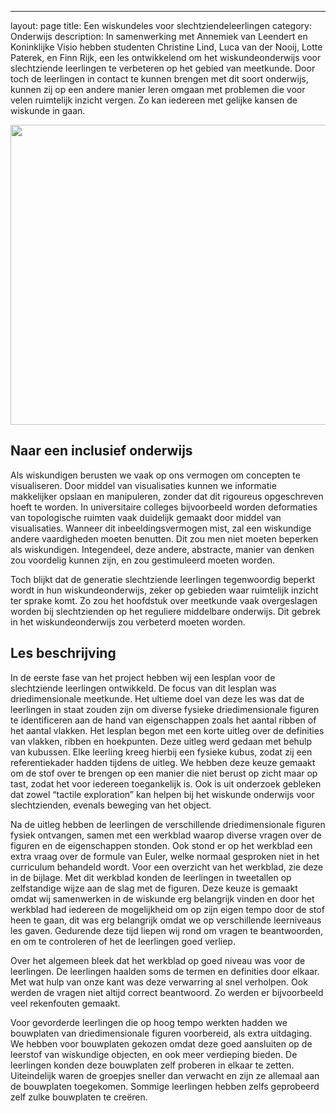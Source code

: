 ---
layout: page
title: Een wiskundeles voor slechtziendeleerlingen
category: Onderwijs
description: In samenwerking met Annemiek van Leendert en Koninklijke Visio hebben studenten Christine Lind, Luca van der Nooij, Lotte Paterek, en Finn Rijk,  een les ontwikkelend om het wiskundeonderwijs voor slechtziende leerlingen te verbeteren op het gebied van meetkunde. Door toch de leerlingen in contact te kunnen brengen met dit soort onderwijs, kunnen zij op een andere manier leren omgaan met problemen die voor velen ruimtelijk inzicht vergen. Zo kan iedereen met gelijke kansen de wiskunde in gaan.

<html>
<p align="center">
  <img src="/Onderwijs-Communicatie/Images/Driedimenionale_objecten.jpg" width="640" height="480">
</p>

<h2> Naar een inclusief onderwijs </h2>
<p>Als wiskundigen berusten we vaak op ons vermogen om concepten te visualiseren. Door middel van visualisaties kunnen we informatie makkelijker opslaan en manipuleren, zonder dat dit rigoureus opgeschreven hoeft te worden. In universitaire colleges bijvoorbeeld worden deformaties van topologische ruimten vaak duidelijk gemaakt door middel van visualisaties. Wanneer dit inbeeldingsvermogen
mist, zal een wiskundige andere vaardigheden moeten benutten. Dit zou men niet moeten beperken als wiskundigen. Integendeel, deze andere, abstracte, manier van denken zou voordelig kunnen zijn, en zou gestimuleerd moeten worden.</p>

<p>Toch blijkt dat de generatie slechtziende leerlingen tegenwoordig beperkt wordt in hun wiskundeonderwijs, zeker op gebieden waar ruimtelijk inzicht ter sprake komt. Zo zou het hoofdstuk over meetkunde vaak overgeslagen worden bij slechtzienden op het reguliere middelbare onderwijs. Dit gebrek in het wiskundeonderwijs zou verbeterd moeten worden. </p>

<h2> Les beschrijving</h2>

<p>In de eerste fase van het project hebben wij een lesplan voor de slechtziende leerlingen ontwikkeld. De focus van dit lesplan was driedimensionale meetkunde. Het ultieme doel van deze les was dat de leerlingen in staat zouden zijn om diverse fysieke driedimensionale figuren te identificeren aan de hand van eigenschappen zoals het aantal ribben of het aantal vlakken. Het lesplan begon met een korte uitleg over de definities van vlakken, ribben en hoekpunten. Deze uitleg werd gedaan met behulp van kubussen. Elke leerling kreeg hierbij een fysieke kubus, zodat zij een referentiekader hadden tijdens de uitleg. We hebben deze keuze gemaakt om de stof over te brengen op een manier die niet berust op zicht maar op tast, zodat het voor iedereen toegankelijk is. Ook is uit onderzoek
gebleken dat zowel “tactile exploration” kan helpen bij het wiskunde onderwijs voor slechtzienden, evenals beweging van het object.</p>

<p>Na de uitleg hebben de leerlingen de verschillende driedimensionale figuren fysiek ontvangen, samen met een werkblad waarop diverse vragen over de figuren en de eigenschappen stonden. Ook stond er op het werkblad een extra vraag over de formule van Euler, welke normaal gesproken niet in het curriculum behandeld wordt. Voor een overzicht van het werkblad, zie deze in de bijlage. Met dit werkblad konden de leerlingen in tweetallen op zelfstandige wijze aan de slag met de figuren. Deze keuze is gemaakt omdat wij samenwerken in de wiskunde erg belangrijk vinden en door het werkblad had iedereen de mogelijkheid om op zijn eigen tempo door de stof heen te gaan, dit was erg belangrijk omdat we op verschillende leerniveaus les gaven. Gedurende deze tijd liepen wij rond om vragen te beantwoorden, en om te controleren of het de leerlingen goed verliep. </p>

<p> Over het algemeen bleek dat het werkblad op goed niveau was voor de leerlingen. De leerlingen haalden soms de termen en definities door elkaar. Met wat hulp van onze kant was deze verwarring al snel verholpen. Ook werden de vragen niet altijd correct beantwoord. Zo werden er bijvoorbeeld veel rekenfouten gemaakt. </p>

<p>Voor gevorderde leerlingen die op hoog tempo werkten hadden we bouwplaten van driedimensionale figuren voorbereid, als extra uitdaging. We hebben voor bouwplaten gekozen omdat deze goed aansluiten op de leerstof van wiskundige objecten, en ook meer verdieping bieden. De leerlingen konden deze bouwplaten zelf proberen in elkaar te zetten. Uiteindelijk waren de groepjes sneller dan verwacht en zijn ze allemaal aan de bouwplaten toegekomen. Sommige leerlingen hebben zelfs geprobeerd zelf zulke bouwplaten te creëren.</p>

</html>

